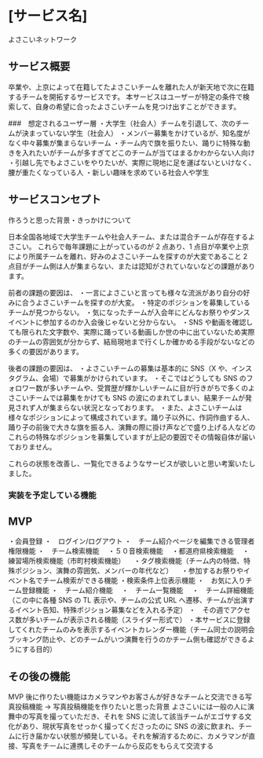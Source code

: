 # [サービス名]

よさこいネットワーク

## サービス概要

卒業や、上京によって在籍してたよさこいチームを離れた人が新天地で次に在籍するチームを開拓するサービスです。
本サービスはユーザーが特定の条件で検索して、自身の希望に合ったよさこいチームを見つけ出すことができます。

###　想定されるユーザー層
・大学生（社会人）チームを引退して、次のチームが決まっていない学生（社会人）
・メンバー募集をかけているが、知名度がなく中々募集が集まらないチーム
・チーム内で旗を振りたい、踊りに特殊な動きを入れたいがチームが多すぎてどこのチームが当てはまるかわからない人向け
・引越し先でもよさこいをやりたいが、実際に現地に足を運ばないといけなく、腰が重たくなっている人
・新しい趣味を求めている社会人や学生

## サービスコンセプト

作ろうと思った背景・きっかけについて

日本全国各地域で大学生チームや社会人チーム、または混合チームが存在するよさこい。
これらで毎年課題に上がっているのが 2 点あり、1 点目が卒業や上京により所属チームを離れ、好みのよさこいチームを探すのが大変であること
2 点目がチーム側は人が集まらない、または認知がされていないなどの課題があります。

前者の課題の要因は、
・一言によさこいと言っても様々な流派があり自分の好みに合うよさこいチームを探すのが大変。
・特定のポジションを募集しているチームが見つからない。
・気になったチームが入会年にどんなお祭りやダンスイベントに参加するのか入会後じゃないと分からない。
・SNS や動画を確認しても限られた文字数や、実際に踊っている動画しか世の中に出ていないため実際のチームの雰囲気が分からず、結局現地まで行くしか確かめる手段がないなどの多くの要因があります。

後者の課題の要因は、
・よさこいチームの募集は基本的に SNS（X や、インスタグラム、会場）で募集がかけられています。
・そこではどうしても SNS のフォロワー数が多いチームや、受賞歴が輝かしいチームに目が行きがちで多くのよさこいチームでは募集をかけても SNS の波にのまれてしまい、結果チームが発見されず人が集まらない状況となっております。
・また、よさこいチームは様々なポジションによって構成されています。踊り子以外に、作詞作曲する人、踊り子の前後で大きな旗を振る人、演舞の際に掛け声などで盛り上げる人などの
これらの特殊なポジションを募集していますが上記の要因でその情報自体が届いておりません。

これらの状態を改善し、一覧化できるようなサービスが欲しいと思い考案いたしました。

### 実装を予定している機能

## MVP

・会員登録
・　ログイン/ログアウト
・　チーム紹介ページを編集できる管理者権限機能
・　チーム検索機能
　・５０音検索機能
　・都道府県検索機能
　・練習場所検索機能（市町村検索機能）
　・タグ検索機能（チーム内の特徴、特殊ポジション、演舞の雰囲気、メンバーの年代など）
　・参加するお祭りやイベント名でチーム検索ができる機能
・検索条件上位表示機能
・　お気に入りチーム登録機能
・　チーム紹介機能
　・　チーム一覧機能
　・　チーム詳細機能（この中に各種 SNS の TL 表示や、チームの公式 URL へ遷移、チームが出演するイベント告知、特殊ポジション募集などを入れる予定）
・　その週でアクセス数が多いチームが表示される機能（スライダー形式で）
・本サービスに登録してくれたチームのみを表示するイベントカレンダー機能（チーム同士の説明会ブッキング防止や、どのチームがいつ演舞を行うのかチーム側も確認ができるようにする目的）

## その後の機能

MVP 後に作りたい機能はカメラマンやお客さんが好きなチームと交流できる写真投稿機能
→ 写真投稿機能を作りたいと思った背景
よさこいには一般の人に演舞中の写真を撮っていただき、それを SNS に流して該当チームがエゴサする文化があり、現状写真をせっかく撮ってくださったのに SNS の波に飲まれ、チームに行き届かない状態が頻発している。それを解消するために、カメラマンが直接、写真をチームに連携しそのチームから反応をもらえて交流する
